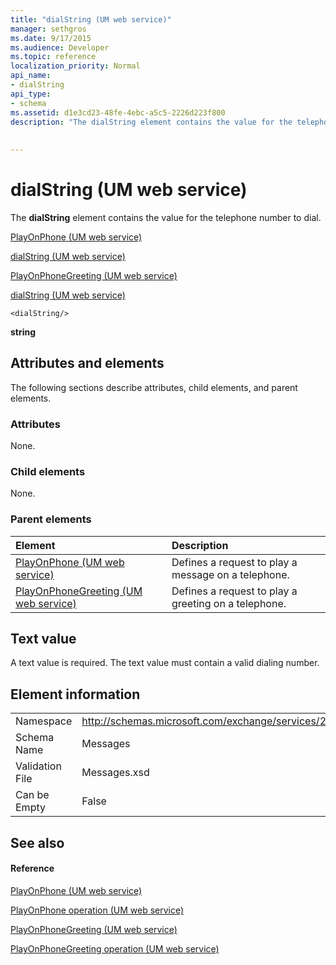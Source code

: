 ```yaml
---
title: "dialString (UM web service)"
manager: sethgros
ms.date: 9/17/2015
ms.audience: Developer
ms.topic: reference
localization_priority: Normal
api_name:
- dialString
api_type:
- schema
ms.assetid: d1e3cd23-48fe-4ebc-a5c5-2226d223f800
description: "The dialString element contains the value for the telephone number to dial."
 
 
---
```


# dialString (UM web service)

The **dialString** element contains the value for the telephone number to dial. 
  
[PlayOnPhone (UM web service)](playonphone-um-web-service.md)
  
[dialString (UM web service)](dialstring-um-web-service.md)
  
[PlayOnPhoneGreeting (UM web service)](playonphonegreeting-um-web-service.md)
  
[dialString (UM web service)](dialstring-um-web-service.md)
  
```
<dialString/>
```

 **string**
## Attributes and elements

The following sections describe attributes, child elements, and parent elements.
  
### Attributes

None.
  
### Child elements

None.
  
### Parent elements

|**Element**|**Description**|
|:-----|:-----|
|[PlayOnPhone (UM web service)](playonphone-um-web-service.md) <br/> |Defines a request to play a message on a telephone.  <br/> |
|[PlayOnPhoneGreeting (UM web service)](playonphonegreeting-um-web-service.md) <br/> |Defines a request to play a greeting on a telephone.  <br/> |
   
## Text value

A text value is required. The text value must contain a valid dialing number.
  
## Element information

|||
|:-----|:-----|
|Namespace  <br/> |http://schemas.microsoft.com/exchange/services/2006/messages  <br/> |
|Schema Name  <br/> |Messages  <br/> |
|Validation File  <br/> |Messages.xsd  <br/> |
|Can be Empty  <br/> |False  <br/> |
   
## See also

#### Reference

[PlayOnPhone (UM web service)](playonphone-um-web-service.md)
  
[PlayOnPhone operation (UM web service)](playonphone-operation-um-web-service.md)
  
[PlayOnPhoneGreeting (UM web service)](playonphonegreeting-um-web-service.md)
  
[PlayOnPhoneGreeting operation (UM web service)](playonphonegreeting-operation-um-web-service.md)

